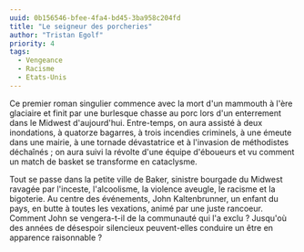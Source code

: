 ```yaml
---
uuid: 0b156546-bfee-4fa4-bd45-3ba958c204fd
title: "Le seigneur des porcheries"
author: "Tristan Egolf"
priority: 4
tags:
  - Vengeance
  - Racisme
  - Etats-Unis
---
```


Ce premier roman singulier commence avec la mort d'un mammouth à l'ère glaciaire et finit par une burlesque chasse au porc lors d'un enterrement dans le Midwest d'aujourd'hui. Entre-temps, on aura assisté à deux inondations, à quatorze bagarres, à trois incendies criminels, à une émeute dans une mairie, à une tornade dévastatrice et à l'invasion de méthodistes déchaînés ; on aura suivi la révolte d'une équipe d'éboueurs et vu comment un match de basket se transforme en cataclysme.

Tout se passe dans la petite ville de Baker, sinistre bourgade du Midwest ravagée par l'inceste, l'alcoolisme, la violence aveugle, le racisme et la bigoterie. Au centre des événements, John Kaltenbrunner, un enfant du pays, en butte à toutes les vexations, animé par une juste rancoeur. Comment John se vengera-t-il de la communauté qui l'a exclu ? Jusqu'où des années de désespoir silencieux peuvent-elles conduire un être en apparence raisonnable ?